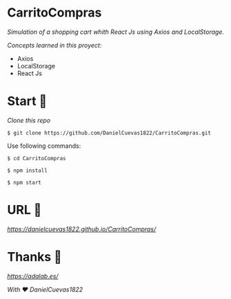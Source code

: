 # CarritoCompras

_Simulation of a shopping cart whith React Js using Axios and LocalStorage._

_Concepts learned in this proyect:_

* Axios
* LocalStorage
* React Js

# Start 🚀

_Clone this repo_
```
$ git clone https://github.com/DanielCuevas1822/CarritoCompras.git
```
Use following commands:
```
$ cd CarritoCompras
```
```
$ npm install
```
```
$ npm start
```

# URL 📌

_https://danielcuevas1822.github.io/CarritoCompras/_

# Thanks 🎁

_https://adalab.es/_

_With ❤️ DanielCuevas1822_
